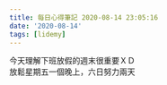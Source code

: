 ```yaml
---
title: 每日心得筆記 2020-08-14 23:05:16
date: '2020-08-14'
tags: [lidemy]
---
```


今天理解下班放假的週末很重要ＸＤ  
放鬆星期五一個晚上，六日努力兩天
